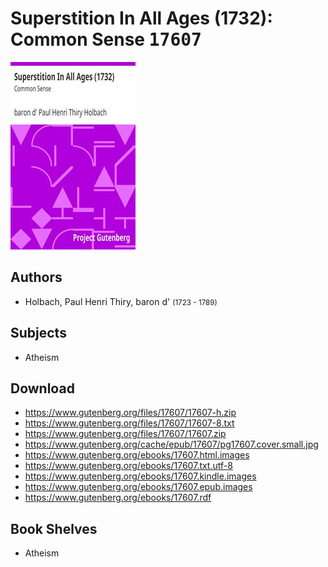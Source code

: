 # Superstition In All Ages (1732): Common Sense <kbd>17607</kbd>

![](./cover.medium.jpg "")

## Authors


 - Holbach, Paul Henri Thiry, baron d' <small>(1723 - 1789)</small>

## Subjects


 - Atheism

## Download


 - https://www.gutenberg.org/files/17607/17607-h.zip
 - https://www.gutenberg.org/files/17607/17607-8.txt
 - https://www.gutenberg.org/files/17607/17607.zip
 - https://www.gutenberg.org/cache/epub/17607/pg17607.cover.small.jpg
 - https://www.gutenberg.org/ebooks/17607.html.images
 - https://www.gutenberg.org/ebooks/17607.txt.utf-8
 - https://www.gutenberg.org/ebooks/17607.kindle.images
 - https://www.gutenberg.org/ebooks/17607.epub.images
 - https://www.gutenberg.org/ebooks/17607.rdf

## Book Shelves


 - Atheism
